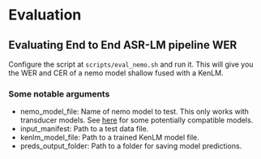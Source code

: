 # Evaluation

## Evaluating End to End ASR-LM pipeline WER
Configure the script at `scripts/eval_nemo.sh` and run it. This will give you the WER and CER of a nemo model shallow fused with a KenLM.
### Some notable arguments
- nemo_model_file: Name of nemo model to test. This only works with transducer models. See [here](https://catalog.ngc.nvidia.com/models?filters=application%7CAutomatic+Speech+Recognition%7Cuscs_automatic_speech_recognition%2Cplatform%7CNeMo%7Cpltfm_nemo&orderBy=weightPopularDESC&query=&page=&pageSize=) for some potentially compatible models.
- input_manifest: Path to a test data file.
- kenlm_model_file: Path to a trained KenLM model file.
- preds_output_folder: Path to a folder for saving model predictions.

